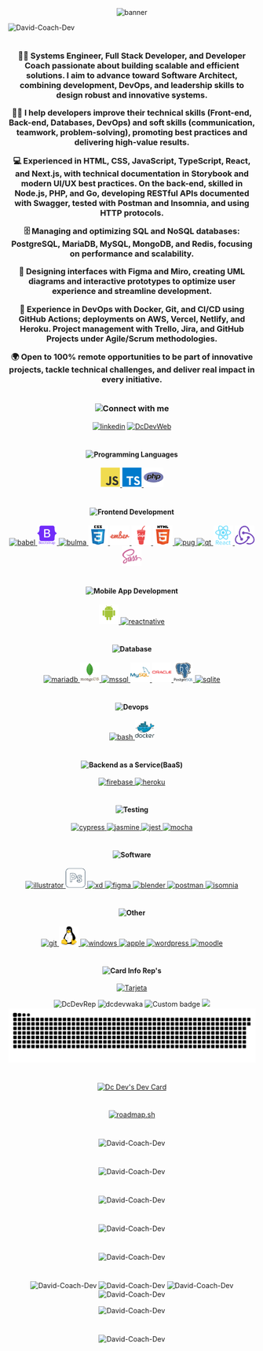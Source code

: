 <p align="center">
 <img align="center" src="https://i.imgur.com/974cKFd.png" alt="banner" />
</p>
<img src="https://readme-typing-svg.herokuapp.com?font=Cascadia+Code&size=80&pause=1000&color=9b0706&center=true&vCenter=true&width=1024&height=100&lines=+Hi+%F0%9F%91%8B,+I´m+David;Coach+Dev+%F0%9F%91%A8%E2%80%8D%F0%9F%92%BB" alt="David-Coach-Dev" />
<h1></h1>

<h3 align="center">

 <p>👨‍💻 Systems Engineer, Full Stack Developer, and Developer Coach passionate about building scalable and efficient solutions. I aim to advance toward Software Architect, combining development, DevOps, and leadership skills to design robust and innovative systems.</p>

<p>🧑‍🏫 I help developers improve their technical skills (Front-end, Back-end, Databases, DevOps) and soft skills (communication, teamwork, problem-solving), promoting best practices and delivering high-value results.</p>

<p>💻 Experienced in HTML, CSS, JavaScript, TypeScript, React, and Next.js, with technical documentation in Storybook and modern UI/UX best practices. On the back-end, skilled in Node.js, PHP, and Go, developing RESTful APIs documented with Swagger, tested with Postman and Insomnia, and using HTTP protocols.</p>

<p>🗄️ Managing and optimizing SQL and NoSQL databases: PostgreSQL, MariaDB, MySQL, MongoDB, and Redis, focusing on performance and scalability.</p>

<p>🎨 Designing interfaces with Figma and Miro, creating UML diagrams and interactive prototypes to optimize user experience and streamline development.</p>

<p>🚀 Experience in DevOps with Docker, Git, and CI/CD using GitHub Actions; deployments on AWS, Vercel, Netlify, and Heroku. Project management with Trello, Jira, and GitHub Projects under Agile/Scrum methodologies.</p>

<p>🌍 Open to 100% remote opportunities to be part of innovative projects, tackle technical challenges, and deliver real impact in every initiative.</p>
</h3>
<h1></h1>

<h3 align="center">
     <img src="https://readme-typing-svg.herokuapp.com?font=Cascadia+Code&size=40&pause=1000&color=9b0706&center=true&vCenter=true&width=1024&lines=%F0%9F%A7%A7++Connect+with+me" alt="Connect with me" />
</h3>
<p align="center">
  <a href="https://www.linkedin.com/in/davidcoachdev/" target="_blank"><img align="center" src="https://raw.githubusercontent.com/rahuldkjain/github-profile-readme-generator/master/src/images/icons/Social/linked-in-alt.svg" alt="linkedin" height="40" width="40" /></a>
  <a href="https://davidcoach.dev" target="_blank"><img align="center" src="https://i.imgur.com/rhjtvtc.png" alt="DcDevWeb" height="40" width="40" /></a>
</p>
<h1></h1>

<h4 align="center">
   <img src="https://readme-typing-svg.herokuapp.com?font=Cascadia+Code&size=40&pause=1000&color=9b0706&center=true&vCenter=true&width=1024&lines=%F0%9F%A7%AC+Programming+Languages" alt="Programming Languages" />
</h4>
<p align="center">
  <a href="https://developer.mozilla.org/en-US/docs/Web/JavaScript" target="_blank" rel="noreferrer"><img src="https://raw.githubusercontent.com/devicons/devicon/master/icons/javascript/javascript-original.svg" alt="javascript" width="40" height="40"/> </a>
    <a href="https://www.typescriptlang.org/" target="_blank" rel="noreferrer"> <img src="https://raw.githubusercontent.com/devicons/devicon/master/icons/typescript/typescript-original.svg" alt="typescript" width="40" height="40"/> </a>
     <a href="https://www.php.net" target="_blank" rel="noreferrer"> <img src="https://raw.githubusercontent.com/devicons/devicon/master/icons/php/php-original.svg" alt="php" width="40" height="40"/> </a>
</p>
<h1></h1>
<h4 align="center">
   <img src="https://readme-typing-svg.herokuapp.com?font=Cascadia+Code&size=40&pause=1000&color=9b0706&center=true&vCenter=true&width=1024&lines=%F0%9F%93%9F+Frontend+Development" alt="Frontend Development" />
</h4>
<p align="center">
  <a href="https://babeljs.io/" target="_blank" rel="noreferrer"><img src="https://d33wubrfki0l68.cloudfront.net/7a197cfe44548cc1a3f581152af70a3051e11671/78df8/img/babel.svg" alt="babel" width="40" height="40"/> </a>
  <a href="https://getbootstrap.com" target="_blank" rel="noreferrer"> <img src="https://raw.githubusercontent.com/devicons/devicon/master/icons/bootstrap/bootstrap-plain-wordmark.svg" alt="bootstrap" width="40" height="40"/> </a>
  <a href="https://bulma.io/" target="_blank" rel="noreferrer"> <img src="https://raw.githubusercontent.com/gilbarbara/logos/804dc257b59e144eaca5bc6ffd16949752c6f789/logos/bulma.svg" alt="bulma" width="40" height="40"/> </a>
  <a href="https://www.w3schools.com/css/" target="_blank" rel="noreferrer"> <img src="https://raw.githubusercontent.com/devicons/devicon/master/icons/css3/css3-original-wordmark.svg" alt="css3" width="40" height="40"/> </a>
  <a href="https://emberjs.com/" target="_blank" rel="noreferrer"> <img src="https://raw.githubusercontent.com/devicons/devicon/master/icons/ember/ember-original-wordmark.svg" alt="ember" width="40" height="40"/> </a>
  <a href="https://gulpjs.com" target="_blank" rel="noreferrer"> <img src="https://raw.githubusercontent.com/devicons/devicon/master/icons/gulp/gulp-plain.svg" alt="gulp" width="40" height="40"/> </a>
  <a href="https://www.w3.org/html/" target="_blank" rel="noreferrer"> <img src="https://raw.githubusercontent.com/devicons/devicon/master/icons/html5/html5-original-wordmark.svg" alt="html5" width="40" height="40"/> </a>
  <a href="https://pugjs.org" target="_blank" rel="noreferrer"> <img src="https://cdn.worldvectorlogo.com/logos/pug.svg" alt="pug" width="40" height="40"/> </a>
  <a href="https://www.qt.io/" target="_blank" rel="noreferrer"> <img src="https://upload.wikimedia.org/wikipedia/commons/0/0b/Qt_logo_2016.svg" alt="qt" width="40" height="40"/> </a>
  <a href="https://reactjs.org/" target="_blank" rel="noreferrer"> <img src="https://raw.githubusercontent.com/devicons/devicon/master/icons/react/react-original-wordmark.svg" alt="react" width="40" height="40"/> </a>
  <a href="https://redux.js.org" target="_blank" rel="noreferrer"> <img src="https://raw.githubusercontent.com/devicons/devicon/master/icons/redux/redux-original.svg" alt="redux" width="40" height="40"/> </a> <a href="https://sass-lang.com" target="_blank" rel="noreferrer"> <img src="https://raw.githubusercontent.com/devicons/devicon/master/icons/sass/sass-original.svg" alt="sass" width="40" height="40"/> </a>
</p>
<h1></h1>

<h4 align="center">
  <img src="https://readme-typing-svg.herokuapp.com?font=Cascadia+Code&size=40&pause=1000&color=9b0706&center=true&vCenter=true&width=1024&lines=%F0%9F%93%B1Mobile+App+Development" alt="Mobile App Development" />
</h4>
<p align="center">
  <a href="https://developer.android.com" target="_blank" rel="noreferrer"> <img src="https://raw.githubusercontent.com/devicons/devicon/master/icons/android/android-original-wordmark.svg" alt="android" width="40" height="40"/> </a>
  <a href="https://reactnative.dev/" target="_blank" rel="noreferrer"> <img src="https://reactnative.dev/img/header_logo.svg" alt="reactnative" width="40" height="40"/> </a> </p>
<h1></h1>

<h4 align="center">
  <img src="https://readme-typing-svg.herokuapp.com?font=Cascadia+Code&size=40&pause=1000&color=9b0706&center=true&vCenter=true&width=1024&lines=%F0%9F%9B%A2%EF%B8%8FDatabase" alt="Database" />
</h4>
<p align="center">
  <a href="https://mariadb.org/" target="_blank" rel="noreferrer"> <img src="https://mariadb.org/wp-content/themes/twentynineteen-child/icons/logo_seal.svg" alt="mariadb" width="40" height="40"/> </a>
  <a href="https://www.mongodb.com/" target="_blank" rel="noreferrer"> <img src="https://raw.githubusercontent.com/devicons/devicon/master/icons/mongodb/mongodb-original-wordmark.svg" alt="mongodb" width="40" height="40"/> </a>
  <a href="https://www.microsoft.com/en-us/sql-server" target="_blank" rel="noreferrer"> <img src="https://www.svgrepo.com/show/303229/microsoft-sql-server-logo.svg" alt="mssql" width="40" height="40"/> </a>
  <a href="https://www.mysql.com/" target="_blank" rel="noreferrer"> <img src="https://raw.githubusercontent.com/devicons/devicon/master/icons/mysql/mysql-original-wordmark.svg" alt="mysql" width="40" height="40"/> </a>
  <a href="https://www.oracle.com/" target="_blank" rel="noreferrer"> <img src="https://raw.githubusercontent.com/devicons/devicon/master/icons/oracle/oracle-original.svg" alt="oracle" width="40" height="40"/> </a>
  <a href="https://www.postgresql.org" target="_blank" rel="noreferrer"> <img src="https://raw.githubusercontent.com/devicons/devicon/master/icons/postgresql/postgresql-original-wordmark.svg" alt="postgresql" width="40" height="40"/> </a>
  <a href="https://www.sqlite.org/" target="_blank" rel="noreferrer"> <img src="https://www.vectorlogo.zone/logos/sqlite/sqlite-icon.svg" alt="sqlite" width="40" height="40"/> </a> </p>
<h1></h1>

<h4 align="center">
  <img src="https://readme-typing-svg.herokuapp.com?font=Cascadia+Code&size=40&pause=1000&color=9b0706&center=true&vCenter=true&width=1024&lines=%F0%9F%8E%9B%EF%B8%8F+Devops" alt="Devops" />
</h4>
<p align="center">
  <a href="https://www.gnu.org/software/bash/" target="_blank" rel="noreferrer"> <img src="https://i.imgur.com/Zd9BijD.png" alt="bash" width="40" height="40"/> </a>
  <a href="https://www.docker.com/" target="_blank" rel="noreferrer"> <img src="https://raw.githubusercontent.com/devicons/devicon/master/icons/docker/docker-original-wordmark.svg" alt="docker" width="40" height="40"/> </a> </p>
<h1></h1>

<h4 align="center">
  <img src="https://readme-typing-svg.herokuapp.com?font=Cascadia+Code&size=40&pause=1000&color=9b0706&center=true&vCenter=true&width=1024&lines=%F0%9F%A7%B0+Backend+as+a+Service(BaaS)" alt="Backend as a Service(BaaS)" />
  </h4>
<p align="center">
  <a href="https://firebase.google.com/" target="_blank" rel="noreferrer"> <img src="https://www.vectorlogo.zone/logos/firebase/firebase-icon.svg" alt="firebase" width="40" height="40"/> </a>
  <a href="https://heroku.com" target="_blank" rel="noreferrer"> <img src="https://www.vectorlogo.zone/logos/heroku/heroku-icon.svg" alt="heroku" width="40" height="40"/> </a> </p>
<h1></h1>

<h4 align="center">
  <img src="https://readme-typing-svg.herokuapp.com?font=Cascadia+Code&size=40&pause=1000&color=9b0706&center=true&vCenter=true&width=1024&lines=%F0%9F%93%8ETesting" alt="Testing" />
</h4>
<p align="center">
  <a href="https://www.cypress.io" target="_blank" rel="noreferrer"> <img src="https://i0.wp.com/blog.knoldus.com/wp-content/uploads/2022/04/cypress.png?w=364&ssl=1" alt="cypress" width="40" height="40"/> </a>
  <a href="https://jasmine.github.io/" target="_blank" rel="noreferrer"> <img src="https://www.vectorlogo.zone/logos/jasmine/jasmine-icon.svg" alt="jasmine" width="40" height="40"/> </a>
  <a href="https://jestjs.io" target="_blank" rel="noreferrer"> <img src="https://www.vectorlogo.zone/logos/jestjsio/jestjsio-icon.svg" alt="jest" width="40" height="40"/> </a>
  <a href="https://mochajs.org" target="_blank" rel="noreferrer"> <img src="https://www.vectorlogo.zone/logos/mochajs/mochajs-icon.svg" alt="mocha" width="40" height="40"/> </a> 
</p>
<h1></h1>

<h4 align="center">
  <img src="https://readme-typing-svg.herokuapp.com?font=Cascadia+Code&size=40&pause=1000&color=9b0706&center=true&vCenter=true&width=1024&lines=%F0%9F%92%BD+Software" alt="Software" />
</h4>
<p align="center">
  <a href="https://www.adobe.com/in/products/illustrator.html" target="_blank" rel="noreferrer"> <img src="https://www.vectorlogo.zone/logos/adobe_illustrator/adobe_illustrator-icon.svg" alt="illustrator" width="40" height="40"/> </a>
  <a href="https://www.photoshop.com/en" target="_blank" rel="noreferrer"> <img src="https://raw.githubusercontent.com/devicons/devicon/master/icons/photoshop/photoshop-line.svg" alt="photoshop" width="40" height="40"/> </a>
  <a href="https://www.adobe.com/products/xd.html" target="_blank" rel="noreferrer"> <img src="https://cdn.worldvectorlogo.com/logos/adobe-xd.svg" alt="xd" width="40" height="40"/> </a>
  <a href="https://www.figma.com/" target="_blank" rel="figma"> <img src="https://upload.wikimedia.org/wikipedia/commons/3/33/Figma-logo.svg" alt="figma" width="40" height="40"/> </a>
  <a href="https://www.blender.org/" target="_blank" rel="noreferrer"> <img src="https://download.blender.org/branding/community/blender_community_badge_white.svg" alt="blender" width="40" height="40"/> </a>
  <a href="https://postman.com" target="_blank" rel="noreferrer"> <img src="https://www.vectorlogo.zone/logos/getpostman/getpostman-icon.svg" alt="postman" width="40" height="40"/> </a>
  <a href="https://insomnia.rest/" target="_blank" rel="insomnia"> <img src="https://i.imgur.com/O7Tglll.png" alt="isomnia" width="40" height="40"/> </a>
</p>
<h1></h1>

<h4 align="center">
  <img src="https://readme-typing-svg.herokuapp.com?font=Cascadia+Code&size=40&pause=1000&color=9b0706&center=true&vCenter=true&width=1024&lines=%F0%9F%93%9A+Other" alt="Other" />
</h4>
<p align="center">
  <a href="https://git-scm.com/" target="_blank" rel="noreferrer"> <img src="https://www.vectorlogo.zone/logos/git-scm/git-scm-icon.svg" alt="git" width="40" height="40"/> </a>
  <a href="https://www.linux.org/" target="_blank" rel="noreferrer"> <img src="https://raw.githubusercontent.com/devicons/devicon/master/icons/linux/linux-original.svg" alt="linux" width="40" height="40"/> </a>
  <a href="https://www.microsoft.com/es-es/windows?r=1" target="_blank" rel="noreferrer"> <img src="https://i.imgur.com/TA4Ke3i.png" alt="windows" width="40" height="40"/> </a>
  <a href="" target="_blank" rel="noreferrer"> <img src="https://i.imgur.com/s65OeO8.png" alt="apple" width="40" height="40"/> </a>
  <a href="https://wordpress.com/es/" target="_blank" rel="noreferrer"> <img src="https://i.imgur.com/CRVtPHd.png" alt="wordpress" width="40" height="40"/> </a>
  <a href="https://moodle.org/?lang=es" target="_blank" rel="noreferrer"> <img src="https://i.imgur.com/7ASE88x.png" alt="moodle" width="40" height="40"/> </a>
</p>

<h1></h1>

<h4 align="center">
  <img src="https://readme-typing-svg.herokuapp.com?font=Cascadia+Code&size=40&pause=1000&color=9b0706&center=true&vCenter=true&width=1024&lines=🪪+Card+info+rep's" alt="Card Info Rep's" />
</h4>
<p align="center">
  <a href="https://davidcoach.dev" target="_blank" rel="David-Coach-Dev web">   
     <img src="https://i.imgur.com/MQuwzbm.png" alt="Tarjeta" />       
  </a>
</p>
<p align="center">
  <img src="https://komarev.com/ghpvc/?username=David-Coach-Dev&label=DcDevRep&color=9b0706&style=flat-square" alt="DcDevRep" />
  <img src="https://wakatime.com/badge/user/3022cf93-4b1d-4483-9bdb-59b82b3a588b.svg" alt="dcdevwaka" />
  <img href="https://codetime.dev" alt="Custom badge" src="https://img.shields.io/endpoint?style=flat&url=https%3A%2F%2Fapi.codetime.dev%2Fshield%3Fid%3D18102%26project%3D%26in%3D0">
  <img src="https://visitor-badge.laobi.icu/badge?page_id=David-Coach-Dev.David-Coach-Dev&right_color=darkred"  />
  <img src="https://raw.githubusercontent.com/David-Coach-Dev/David-Coach-Dev/output/snake.svg" alt="Snake animation" />
 </p>

<h1></h1>
<p align="center">
  <a href="https://app.daily.dev/dcdev"><img src="https://api.daily.dev/devcards/e23c14e4f4404c7da21e0997405ce7a2.png?r=ou8" width="400" alt="Dc Dev's Dev Card"/></a>
</p>
<h1></h1>

<p align="center">
  <a href="https://roadmap.sh"><img src="https://api.roadmap.sh/v1-badge/wide/64ab206514678473bb5cbdc3?variant=dark" alt="roadmap.sh"/></a>
</p>
<h1></h1>

<p align="center">
  <img align="center" src="https://github-readme-streak-stats.herokuapp.com?user=David-Coach-Dev&fire=FFFC00&stroke=9b0706&background=000000&border=9b0706&ring=9b0706&currStreakNum=FFFFFF&sideNums=FFFFFF&currStreakLabel=03FF00&sideLabels=1F00FF&dates=FFFFFF" alt="David-Coach-Dev" />
</p>
<h1></h1>

<p align="center">
  <img align="center" src="https://github-readme-stats.vercel.app/api?username=David-Coach-Dev&show_icons=true&theme=dark&title_color=fa0000&text_color=ffffff&locale=en" alt="David-Coach-Dev" />
</p>
<h1></h1>

<p align="center">
  <img align="center" src="https://github-readme-stats.vercel.app/api/wakatime?username=@DcDev&show_icons=true&theme=dark&title_color=9b0706&text_color=ededed&locale=en&layout=compact&langs_count=8" alt="David-Coach-Dev" />
</p>

<h1></h1>

<p align="center">
  <img align="center" src="https://github-readme-stats.vercel.app/api/top-langs?username=David-Coach-Dev&show_icons=true&theme=dark&title_color=9b0706&text_color=ededed&locale=en&layout=compact&langs_count=8" alt="David-Coach-Dev" />
</p>
<h1></h1>

<p align="center">
  <img align="center" src="https://github-profile-trophy.vercel.app/?username=David-Coach-Dev&theme=darkhub&column=4&margin-w=15&margin-h=15" alt="David-Coach-Dev" />
</p>
<h1></h1>

<p align="center">
  <img align="center" src="https://wakatime.com/share/@DcDev/b1efd845-bf07-4249-9709-0275818eed03.svg" width="40%" alt="David-Coach-Dev" />
  <img align="center" src="https://wakatime.com/share/@DcDev/da283106-320d-4351-b933-c96c303035ad.svg" width="40%" alt="David-Coach-Dev" />
  <img align="center" src="https://wakatime.com/share/@DcDev/e157b2ec-bfed-423c-95d4-e12eba8defa1.svg" width="40%" alt="David-Coach-Dev" />
  <img align="center" src="https://wakatime.com/share/@DcDev/9bfd8612-300b-4c55-ac37-3ec5251ab2cb.svg" width="40%" alt="David-Coach-Dev" />
</p>
<p align="center">
  <img align="center" src="https://wakatime.com/share/@DcDev/549692ff-2608-4d7c-bf6b-f6f7b5e24cdc.svg" alt="David-Coach-Dev" />    
</p>
<h1></h1>

<p align="center">
    <img align="center" src="https://github.com/dcdevrep/dcdevrep/blob/main/gif/skyline_github_2023.gif?raw=true" alt="David-Coach-Dev" />
 
</p>
<h1></h1>
